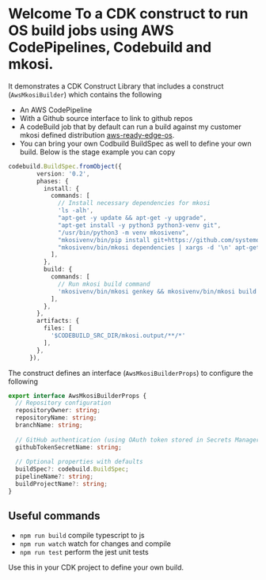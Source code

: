 # Welcome To a CDK construct to run OS build jobs using AWS CodePipelines, Codebuild and mkosi.

It demonstrates a CDK Construct Library that includes a construct (`AwsMkosiBuilder`)
which contains the following
- An AWS CodePipeline
- With a Github source interface to link to github repos
- A codeBuild job that by default can run a build against my customer mkosi defined distribution [aws-ready-edge-os](https://github.com/Vasu77df/aws-ready-edge-os).
- You can bring your own Codbuild BuildSpec as well to define your own build. Below is the stage example you can copy

```typescript
codebuild.BuildSpec.fromObject({
        version: '0.2',
        phases: {
          install: {
            commands: [
              // Install necessary dependencies for mkosi
              'ls -alh',
              "apt-get -y update && apt-get -y upgrade",
              "apt-get install -y python3 python3-venv git",
              "/usr/bin/python3 -m venv mkosivenv",
              "mkosivenv/bin/pip install git+https://github.com/systemd/mkosi.git@v24.3",
              "mkosivenv/bin/mkosi dependencies | xargs -d '\n' apt-get install -y"
            ],
          },
          build: {
            commands: [
              // Run mkosi build command
              'mkosivenv/bin/mkosi genkey && mkosivenv/bin/mkosi build',
            ],
          },
        },
        artifacts: {
          files: [
            '$CODEBUILD_SRC_DIR/mkosi.output/**/*'
          ],
        },
      }),
```

The construct defines an interface (`AwsMkosiBuilderProps`) to configure the following

```typescript
export interface AwsMkosiBuilderProps {
  // Repository configuration
  repositoryOwner: string;
  repositoryName: string;
  branchName: string;
  
  // GitHub authentication (using OAuth token stored in Secrets Manager)
  githubTokenSecretName: string;
  
  // Optional properties with defaults
  buildSpec?: codebuild.BuildSpec;
  pipelineName?: string;
  buildProjectName?: string;
}

```

## Useful commands

* `npm run build`   compile typescript to js
* `npm run watch`   watch for changes and compile
* `npm run test`    perform the jest unit tests

Use this in your CDK project to define your own build.
